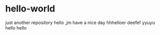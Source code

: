 # hello-world
just another repository
hello ,jm
have a nice day
hhhelloer
deefef
yyuyu 
hello hello 